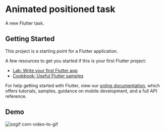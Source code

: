 # Animated positioned task

A new Flutter task.

## Getting Started

This project is a starting point for a Flutter application.

A few resources to get you started if this is your first Flutter project:

- [Lab: Write your first Flutter app](https://flutter.dev/docs/get-started/codelab)
- [Cookbook: Useful Flutter samples](https://flutter.dev/docs/cookbook)

For help getting started with Flutter, view our
[online documentation](https://flutter.dev/docs), which offers tutorials,
samples, guidance on mobile development, and a full API reference.


## Demo
![ezgif com-video-to-gif](https://user-images.githubusercontent.com/50237142/78059510-434ca900-738a-11ea-816b-ede210dd8496.gif)




